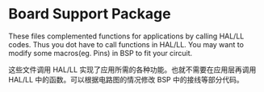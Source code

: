 # Board Support Package

These files complemented functions for applications by calling HAL/LL codes. Thus you dot have to call functions in HAL/LL. You may want to modify some macros(eg. Pins) in BSP to fit your circuit.

这些文件调用 HAL/LL 实现了应用所需的各种功能。也就不需要在应用层再调用 HAL/LL 中的函数。可以根据电路图的情况修改 BSP 中的接线等部分代码。
